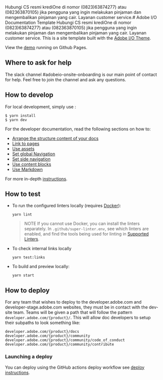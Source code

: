 Hubungi CS resmi krediOne di nomor (0823)63874277) atau (082363870105) jika pengguna yang ingin melakukan pinjaman dan mengembalikan pinjaman yang cair. Layanan customer service.# Adobe I/O Documentation Template
Hubungi CS resmi krediOne di nomor (0823)63874277) atau (082363870105) jika pengguna yang ingin melakukan pinjaman dan mengembalikan pinjaman yang cair. Layanan customer service.
This is a site template built with the [Adobe I/O Theme](https://github.com/adobe/aio-theme).

View the [demo](https://adobedocs.github.io/dev-site-documentation-template/) running on Github Pages.  

## Where to ask for help

The slack channel #adobeio-onsite-onboarding is our main point of contact for help. Feel free to join the channel and ask any questions.

## How to develop

For local development, simply use :

```shell
$ yarn install
$ yarn dev
```

For the developer documentation, read the following sections on how to:

- [Arrange the structure content of your docs](https://github.com/adobe/aio-theme#content-structure)
- [Link to pages](https://github.com/adobe/aio-theme#links)
- [Use assets](https://github.com/adobe/aio-theme#assets)
- [Set global Navigation](https://github.com/adobe/aio-theme#global-navigation)
- [Set side navigation](https://github.com/adobe/aio-theme#side-navigation)
- [Use content blocks](https://github.com/adobe/aio-theme#jsx-blocks)
- [Use Markdown](https://github.com/adobe/aio-theme#writing-enhanced-markdown)

For more in-depth [instructions](https://github.com/adobe/aio-theme#getting-started).

## How to test

- To run the configured linters locally (requires [Docker](https://www.docker.com/)):

  ```shell
  yarn lint
  ```

  > NOTE If you cannot use Docker, you can install the linters separately. In `.github/super-linter.env`, see which linters are enabled, and find the tools being used for linting in [Supported Linters](https://github.com/github/super-linter#supported-linters).

- To check internal links locally

  ```shell
  yarn test:links
  ```

- To build and preview locally:

  ```shell
  yarn start
  ```

## How to deploy

For any team that wishes to deploy to the developer.adobe.com and developer-stage.adobe.com websites, they must be in contact with the dev-site team. Teams will be given a path that will follow the pattern `developer.adobe.com/{product}/`. This will allow doc developers to setup their subpaths to look something like:

```text
developer.adobe.com/{product}/docs
developer.adobe.com/{product}/community
developer.adobe.com/{product}/community/code_of_conduct
developer.adobe.com/{product}/community/contribute
```

### Launching a deploy

You can deploy using the GitHub actions deploy workflow see [deploy instructions](https://github.com/adobe/aio-theme#deploy-to-azure-storage-static-websites).
